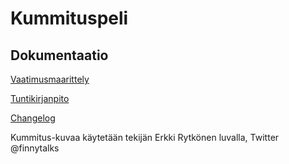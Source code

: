 # Kummituspeli

## Dokumentaatio

[Vaatimusmaarittely](https://github.com/smausquared/ot-harjoitustyo/blob/master/dokumentaatio/vaatimusmaarittely.md)

[Tuntikirjanpito](https://github.com/smausquared/ot-harjoitustyo/blob/master/dokumentaatio/tuntikirjanpito.md)

[Changelog](https://github.com/smausquared/ot-harjoitustyo/blob/master/dokumentaatio/changelog.md)

Kummitus-kuvaa käytetään tekijän Erkki Rytkönen luvalla, Twitter @finnytalks
